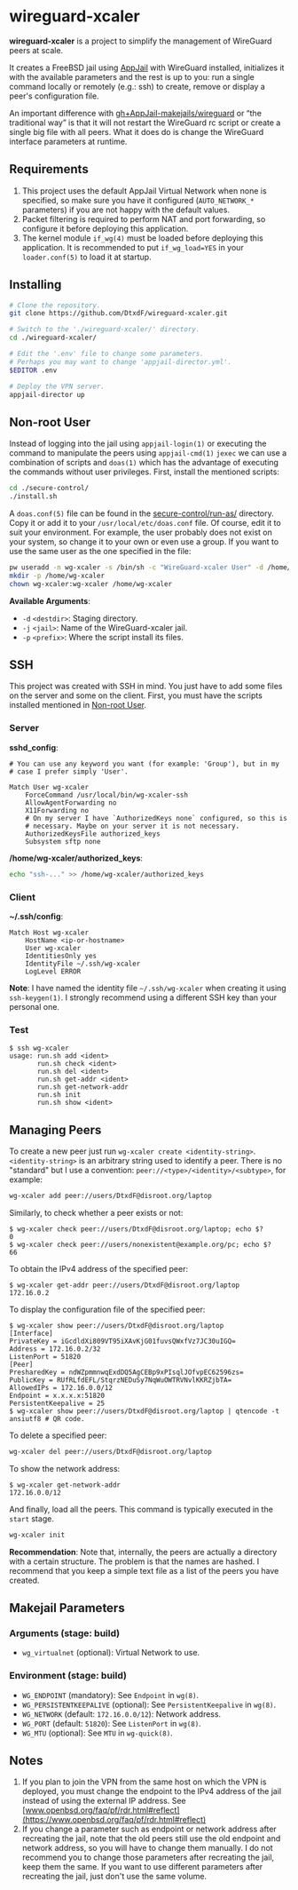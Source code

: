 # wireguard-xcaler

**wireguard-xcaler** is a project to simplify the management of WireGuard peers at scale.

It creates a FreeBSD jail using [AppJail](https://github.com/DtxdF/AppJail) with WireGuard installed, initializes it with the available parameters and the rest is up to you: run a single command locally or remotely (e.g.: ssh) to create, remove or display a peer's configuration file.

An important difference with [gh+AppJail-makejails/wireguard](https://github.com/AppJail-makejails/wireguard) or “the traditional way” is that it will not restart the WireGuard rc script or create a single big file with all peers. What it does do is change the WireGuard interface parameters at runtime.

## Requirements

1. This project uses the default AppJail Virtual Network when none  is specified, so make sure you have it configured (`AUTO_NETWORK_*` parameters) if you are not happy with the default values.
2. Packet filtering is required to perform NAT and port forwarding, so configure it before deploying this application.
3. The kernel module `if_wg(4)` must be loaded before deploying this application. It is recommended to put `if_wg_load=YES` in your `loader.conf(5)` to load it at startup.

## Installing

```sh
# Clone the repository.
git clone https://github.com/DtxdF/wireguard-xcaler.git

# Switch to the './wireguard-xcaler/' directory.
cd ./wireguard-xcaler/

# Edit the '.env' file to change some parameters.
# Perhaps you may want to change 'appjail-director.yml'.
$EDITOR .env

# Deploy the VPN server.
appjail-director up
```

## Non-root User

Instead of logging into the jail using `appjail-login(1)` or executing the command to manipulate the peers using `appjail-cmd(1)` `jexec` we can use a combination of scripts and `doas(1)` which has the advantage of executing the commands without user privileges. First, install the mentioned scripts:

```sh
cd ./secure-control/
./install.sh
```

A `doas.conf(5)` file can be found in the [secure-control/run-as/](secure-control/run-as/) directory. Copy it or add it to your `/usr/local/etc/doas.conf` file. Of course, edit it to suit your environment. For example, the user probably does not exist on your system, so change it to your own or even use a group. If you want to use the same user as the one specified in the file:

```sh
pw useradd -n wg-xcaler -s /bin/sh -c "WireGuard-xcaler User" -d /home/wg-xcaler
mkdir -p /home/wg-xcaler
chown wg-xcaler:wg-xcaler /home/wg-xcaler
```

**Available Arguments**:

* `-d` `<destdir>`: Staging directory.
* `-j` `<jail>`: Name of the WireGuard-xcaler jail. 
* `-p` `<prefix>`: Where the script install its files.

## SSH

This project was created with SSH in mind. You just have to add some files on the server and some on the client. First, you must have the scripts installed mentioned in [Non-root User](#non-root-user).

### Server

**sshd_config**:

```
# You can use any keyword you want (for example: 'Group'), but in my
# case I prefer simply 'User'.

Match User wg-xcaler
    ForceCommand /usr/local/bin/wg-xcaler-ssh
    AllowAgentForwarding no
    X11Forwarding no
    # On my server I have `AuthorizedKeys none` configured, so this is
    # necessary. Maybe on your server it is not necessary.
    AuthorizedKeysFile authorized_keys
    Subsystem sftp none
```

**/home/wg-xcaler/authorized_keys**:

```sh
echo "ssh-..." >> /home/wg-xcaler/authorized_keys
```

### Client

**~/.ssh/config**:

```
Match Host wg-xcaler
    HostName <ip-or-hostname>
    User wg-xcaler
    IdentitiesOnly yes
    IdentityFile ~/.ssh/wg-xcaler
    LogLevel ERROR
```

**Note**: I have named the identity file `~/.ssh/wg-xcaler` when creating it using `ssh-keygen(1)`. I strongly recommend using a different SSH key than your personal one.

### Test

```console
$ ssh wg-xcaler
usage: run.sh add <ident>
       run.sh check <ident>
       run.sh del <ident>
       run.sh get-addr <ident>
       run.sh get-network-addr
       run.sh init
       run.sh show <ident>
```

## Managing Peers

To create a new peer just run `wg-xcaler create <identity-string>`. `<identity-string>` is an arbitrary string used to identify a peer. There is no "standard" but I use a convention: `peer://<type>/<identity>/<subtype>`, for example:

```sh
wg-xcaler add peer://users/DtxdF@disroot.org/laptop
```

Similarly, to check whether a peer exists or not:

```console
$ wg-xcaler check peer://users/DtxdF@disroot.org/laptop; echo $?
0
$ wg-xcaler check peer://users/nonexistent@example.org/pc; echo $?
66
```

To obtain the IPv4 address of the specified peer:

```console
$ wg-xcaler get-addr peer://users/DtxdF@disroot.org/laptop
172.16.0.2
```

To display the configuration file of the specified peer:

```console
$ wg-xcaler show peer://users/DtxdF@disroot.org/laptop
[Interface]
PrivateKey = iGcdldXi809VT95iXAvKjG01fuvsQWxfVz7JC30uIGQ=
Address = 172.16.0.2/32
ListenPort = 51820
[Peer]
PresharedKey = ndWZpmmnwqExdDQ5AgCEBp9xPIsqlJOfvpEC62596zs=
PublicKey = RUfRLfdEFL/StqrzNEDuSy7NqWuOWTRVNvlKKRZjbTA=
AllowedIPs = 172.16.0.0/12
Endpoint = x.x.x.x:51820
PersistentKeepalive = 25
$ wg-xcaler show peer://users/DtxdF@disroot.org/laptop | qtencode -t ansiutf8 # QR code.
```

To delete a specified peer:

```sh
wg-xcaler del peer://users/DtxdF@disroot.org/laptop
```

To show the network address:

```console
$ wg-xcaler get-network-addr
172.16.0.0/12
```

And finally, load all the peers. This command is typically executed in the `start` stage.

```sh
wg-xcaler init
```

**Recommendation**: Note that, internally, the peers are actually a directory with a certain structure. The problem is that the names are hashed. I recommend that you keep a simple text file as a list of the peers you have created.

## Makejail Parameters

### Arguments (stage: build)

* `wg_virtualnet` (optional): Virtual Network to use.

### Environment (stage: build)

* `WG_ENDPOINT` (mandatory):  See `Endpoint` in `wg(8)`.
* `WG_PERSISTENTKEEPALIVE` (optional): See `PersistentKeepalive` in `wg(8)`.
* `WG_NETWORK` (default: `172.16.0.0/12`): Network address.
* `WG_PORT` (default: `51820`): See `ListenPort` in `wg(8)`.
* `WG_MTU` (optional): See `MTU` in `wg-quick(8)`.

## Notes

1. If you plan to join the VPN from the same host on which the VPN is deployed, you must change the endpoint to the IPv4 address of the jail instead of using the external IP address. See [www.openbsd.org/faq/pf/rdr.html#reflect](https://www.openbsd.org/faq/pf/rdr.html#reflect)
2. If you change a parameter such as endpoint or network address after recreating the jail, note that the old peers still use the old endpoint and network address, so you will have to change them manually. I do not recommend you to change those parameters after recreating the jail, keep them the same. If you want to use different parameters after recreating the jail, just don't use the same volume.
